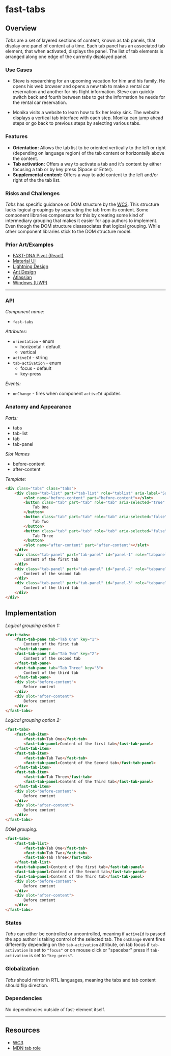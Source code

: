 # fast-tabs

## Overview

*Tabs* are a set of layered sections of content, known as tab panels, that display one panel of content at a time. Each tab panel has an associated tab element, that when activated, displays the panel. The list of tab elements is arranged along one edge of the currently displayed panel.

### Use Cases

- Steve is researching for an upcoming vacation for him and his family. He opens his web browser and opens a new tab to make a rental car reservation and another for his flight information. Steve can quickly switch back and fourth between tabs to get the information he needs for the rental car reservation.

- Monika visits a website to learn how to fix her leaky sink. The website displays a vertical tab interface with each step. Monika can jump ahead steps or go back to previous steps by selecting various tabs.
  
### Features

- **Orientation:** Allows the tab list to be oriented vertically to the left or right (depending on language region) of the tab content or horizontally above the content.
- **Tab activation:** Offers a way to activate a tab and it's content by either focusing a tab or by key press (Space or Enter).
- **Supplemental content:** Offers a way to add content to the left and/or right of the the tab list.

### Risks and Challenges

*Tabs* has specific guidance on DOM structure by the [WC3](https://w3c.github.io/aria-practices/examples/tabs/tabs-2/tabs.html). This structure lacks logical groupings by separating the tab from its content. Some component libraries compensate for this by creating some kind of intermediary grouping that makes it easier for app authors to implement. Even though the DOM structure disassociates that logical grouping. While other component libraries stick to the DOM structure model. 

### Prior Art/Examples
- [FAST-DNA Pivot (React)](https://explore.fast.design/components/pivot)
- [Material UI](https://material-ui.com/components/tabs/)
- [Lightning Design](https://www.lightningdesignsystem.com/components/tabs/)
- [Ant Design](https://ant.design/components/tabs/)
- [Atlassian](https://atlaskit.atlassian.com/packages/core/tabs)
- [Windows (UWP)](https://docs.microsoft.com/en-us/windows/uwp/design/controls-and-patterns/tab-view)

---

### API

*Component name:*
- `fast-tabs`

*Attributes:*
- `orientation` - enum
  - horizontal - default
  - vertical
- `activeId` - string
- `tab-activation` - enum 
  - focus - default
  - key-press

*Events:*
- `onChange` - fires when component `activeId` updates

### Anatomy and Appearance

*Parts:*
- tabs
- tab-list
- tab
- tab-panel

*Slot Names*
- before-content
- after-content

*Template:*
```HTML
<div class="tabs" class="tabs">
    <div class="tab-list" part="tab-list" role="tablist" aria-label="Sample Tabs">
        <slot name="before-content" part="before-content"></slot>
        <button class="tab" part="tab" role="tab" aria-selected="true" aria-controls="panel-1" id="tab-1" tabindex="0">
            Tab One
        </button>
        <button class="tab" part="tab" role="tab" aria-selected="false" aria-controls="panel-2" id="tab-2" tabindex="-1">
            Tab Two
        </button>
        <button class="tab" part="tab" role="tab" aria-selected="false" aria-controls="panel-3" id="tab-3" tabindex="-1">
            Tab Three
        </button>
        <slot name="after-content" part="after-content"></slot>
    </div>
    <div class="tab-panel" part="tab-panel" id="panel-1" role="tabpanel" tabindex="0" aria-labelledby="tab-1">
        Content of the first tab
    </div>
    <div class="tab-panel" part="tab-panel" id="panel-2" role="tabpanel" tabindex="0" aria-labelledby="tab-2" hidden>
        Content of the second tab
    </div>
    <div class="tab-panel" part="tab-panel" id="panel-3" role="tabpanel" tabindex="0" aria-labelledby="tab-3" hidden>
        Content of the third tab
    </div>
</div>
```

## Implementation

*Logical grouping option 1:*
```HTML
<fast-tabs>
    <fast-tab-pane tab="Tab One" key="1">
        Content of the first tab
    </fast-tab-pane>
    <fast-tab-pane tab="Tab Two" key="2">
        Content of the second tab
    </fast-tab-pane>
    <fast-tab-pane tab="Tab Three" key="3">
        Content of the third tab
    </fast-tab-pane>
    <div slot="before-content">
        Before content
    </div>
    <div slot="after-content">
        Before content
    </div>
</fast-tabs>
```

*Logical grouping option 2:*
```HTML
<fast-tabs>
    <fast-tab-item>
        <fast-tab>Tab One</fast-tab>
        <fast-tab-panel>Content of the first tab</fast-tab-panel>
    </fast-tab-item>
    <fast-tab-item>
        <fast-tab>Tab Two</fast-tab>
        <fast-tab-panel>Content of the Second tab</fast-tab-panel>
    </fast-tab-item>
    <fast-tab-item>
        <fast-tab>Tab Three</fast-tab>
        <fast-tab-panel>Content of the Third tab</fast-tab-panel>
    </fast-tab-item>
    <div slot="before-content">
        Before content
    </div>
    <div slot="after-content">
        Before content
    </div>
</fast-tabs>
```

*DOM grouping:*
```HTML
<fast-tabs>
    <fast-tab-list>
        <fast-tab>Tab One</fast-tab>
        <fast-tab>Tab Two</fast-tab>
        <fast-tab>Tab Three</fast-tab>
    </fast-tab-list>
    <fast-tab-panel>Content of the first tab</fast-tab-panel>
    <fast-tab-panel>Content of the Second tab</fast-tab-panel>
    <fast-tab-panel>Content of the Third tab</fast-tab-panel>
    <div slot="before-content">
        Before content
    </div>
    <div slot="after-content">
        Before content
    </div>
</fast-tabs>
```

### States

*Tabs* can either be controlled or uncontrolled, meaning if `activeId` is passed the app author is taking control of the selected tab. The `onChange` event fires differently depending on the `tab-activation` attribute, on tab focus if `tab-activation` is set to `"focus"` or on mouse click or "spacebar" press if `tab-activation` is set to `"key-press"`.

### Globalization

*Tabs* should mirror in RTL languages, meaning the tabs and tab content should flip direction.

### Dependencies

No dependencies outside of fast-element itself.

---

## Resources
- [WC3](https://w3c.github.io/aria-practices/#tabpanel)
- [MDN tab role](https://developer.mozilla.org/en-US/docs/Web/Accessibility/ARIA/Roles/Tab_Role)
